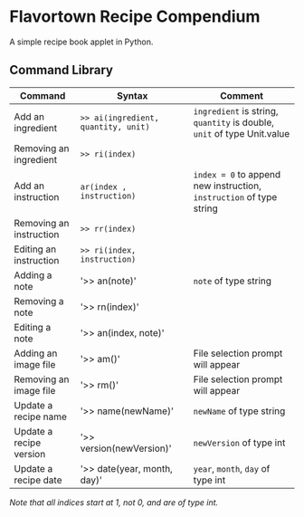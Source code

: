 # Flavortown Recipe Compendium
A simple recipe book applet in Python.

## Command Library

| Command | Syntax | Comment |
| -------- | ------- | ------- | 
| Add an ingredient  | `>> ai(ingredient, quantity, unit)` | `ingredient` is string, `quantity` is double, `unit` of type Unit.value |
| Removing an ingredient | `>> ri(index)` | |
| Add an instruction | `ar(index , instruction)` |  `index = 0` to append new instruction, `instruction` of type string |
| Removing an instruction | `>> rr(index)` | |
| Editing an instruction | `>> ri(index, instruction)` | |
| Adding a note | '>> an(note)' | `note` of type string |
| Removing a note | '>> rn(index)' | |
| Editing a note | '>> an(index, note)' | |
| Adding an image file | '>> am()' | File selection prompt will appear |
| Removing an image file | '>> rm()' | File selection prompt will appear |
| Update a recipe name | '>> name(newName)' | `newName` of type string |
| Update a recipe version | '>> version(newVersion)' | `newVersion` of type int |
| Update a recipe date | '>> date(year, month, day)' | `year`, `month`, `day` of type int |

*Note that all indices start at 1, not 0, and are of type int.*
